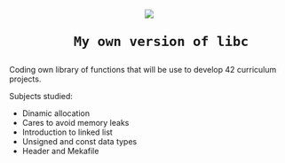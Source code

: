 <h1 align="center">
  <img src=https://game.42sp.org.br/static/assets/achievements/libftm.png>

       My own version of libc

 </h1>




Coding own library of functions that will be use to develop 42 curriculum projects.

Subjects studied:

  - Dinamic allocation
  - Cares to avoid memory leaks
  - Introduction to linked list
  - Unsigned and const data types
  - Header and Mekafile
